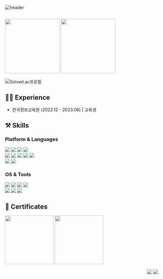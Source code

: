 

<!--
**polarishb/polarishb** is a ✨ _special_ ✨ repository because its `README.md` (this file) appears on your GitHub profile.

Here are some ideas to get you started:

- 🔭 I’m currently working on ...
- 🌱 I’m currently learning ...
- 👯 I’m looking to collaborate on ...
- 🤔 I’m looking for help with ...
- 💬 Ask me about ...
- 📫 How to reach me: ...
- 😄 Pronouns: ...
- ⚡ Fun fact: ...
-->


![header](https://capsule-render.vercel.app/api?type=slice&color=FCB6D0&height=120&section=header&text=I%20AM&fontSize=70&fontColor=ffffff&fontAlign=87&fontAlignY=22&desc=SYSTEM%20ENGINEER&descAlign=87&descAlignY=45&rotate=8)

## 
<p>
  <img height="180em" src="https://github-readme-stats.vercel.app/api?username=polarishb&show_icons=true&include_all_commits=true&theme=transparent">
  <img height="180em" src="https://github-readme-stats.vercel.app/api/top-langs/?username=polarishb&layout=compact&theme=transparent">
</p>

![Solved.ac프로필](http://mazassumnida.wtf/api/v2/generate_badge?boj=polaris03)

## 👨‍💻 Experience
- 한국정보교육원 (2022.12 - 2023.06) | 교육생

## ⚒ Skills
### Platform & Languages
<img src="https://img.shields.io/badge/Amazon AWS-232F3E?style=flat-square&logo=Amazon AWS&logoColor=ffffff"/> <img src="https://img.shields.io/badge/Kubernetes-326CE5?style=flat-square&logo=Kubernetes&logoColor=ffffff"/> <img src="https://img.shields.io/badge/Ansible-EE0000?style=flat-square&logo=Ansible&logoColor=ffffff"/> <img src="https://img.shields.io/badge/Vagrant-1868F2?style=flat-square&logo=Vagrant&logoColor=ffffff"/>      
<img src="https://img.shields.io/badge/C-A8B9CC?style=flat-square&logo=C&logoColor=ffffff"/> <img src="https://img.shields.io/badge/Shell Script-4EAA25?style=flat-square&logo=GNU Bash&logoColor=ffffff"/> <img src="https://img.shields.io/badge/HTML-E34F26?style=flat-square&logo=HTML5&logoColor=ffffff"/> <img src="https://img.shields.io/badge/CSS-1572B6?style=flat-square&logo=CSS3&logoColor=ffffff"/> <img src="https://img.shields.io/badge/YAML-CB171E?style=flat-square&logo=YAML&logoColor=ffffff"/>   
<img src="https://img.shields.io/badge/MariaDB-003545?style=flat-square&logo=MariaDB&logoColor=ffffff"/> <img src="https://img.shields.io/badge/MySQL-4479A1?style=flat-square&logo=mysql&logoColor=ffffff"/> 

### OS & Tools
<img src="https://img.shields.io/badge/RHEL-EE0000?style=flat-square&logo=RedHat&logoColor=ffffff"/> <img src="https://img.shields.io/badge/CentOS-262577?style=flat-square&logo=CentOS&logoColor=ffffff"/> <img src="https://img.shields.io/badge/Windows Server-0078D6?style=flat-square&logo=Windows&logoColor=ffffff"/> <img src="https://img.shields.io/badge/vSphere-607078?style=flat-square&logo=vmware&logoColor=ffffff"/>   
<img src="https://img.shields.io/badge/VS Code-007ACC?style=flat-square&logo=Visual Studio Code&logoColor=ffffff"/> <img src="https://img.shields.io/badge/VIM-019733?style=flat-square&logo=vim&logoColor=ffffff"/> <img src="https://img.shields.io/badge/Git-F05032?style=flat-square&logo=Git&logoColor=ffffff"/>   

## 🌟 Certificates

<a href="https://www.credly.com/badges/9dd4e2c5-bc1a-49a8-a113-08ce50e9d12f" target="_blank"><img src="https://github-production-user-asset-6210df.s3.amazonaws.com/37509306/242606328-22a2c466-1a22-4fc1-b362-dc309fb24f21.png" width="160" height="160" /></a> <a href="https://www.credly.com/badges/13f6e80a-c243-49cc-8120-c2d5147d2dd5" target="_blank"><img src="https://github-production-user-asset-6210df.s3.amazonaws.com/37509306/242607443-b324be1f-5966-47f4-b662-93fdbca45469.png" width="160" height="160" /></a>

<div align=right><img src="https://img.shields.io/badge/polaris.hb03@gmail.com-ea4435?style=flat-square&logo=gmail&logoColor=ffffff"/> <a href="https://www.linkedin.com/in/woojun-kim-32354771/" target="_blank"><img src="https://img.shields.io/badge/WOOJUN KIM-0A66C2?style=flat-square&logo=linkedin&logoColor=ffffff"/></a> </div>
